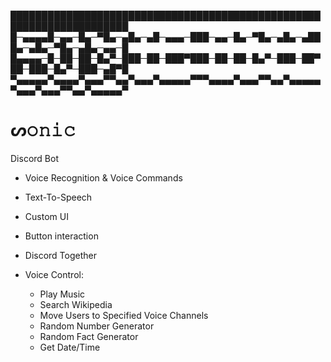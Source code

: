 █████████████████████████████████████████████████████████████████████
█─▄▄▄▄█─▄▄─█▄─▀█▄─▄█▄─▄█─▄▄▄─███─▄▄─█▄─▀█▄─▄█▄─▄███▄─▄█▄─▀█▄─▄█▄─▄▄─█
█▄▄▄▄─█─██─██─█▄▀─███─██─███▀███─██─██─█▄▀─███─██▀██─███─█▄▀─███─▄█▀█
▀▄▄▄▄▄▀▄▄▄▄▀▄▄▄▀▀▄▄▀▄▄▄▀▄▄▄▄▄▀▀▀▄▄▄▄▀▄▄▄▀▀▄▄▀▄▄▄▄▄▀▄▄▄▀▄▄▄▀▀▄▄▀▄▄▄▄▄▀

# ᔕ𝚘𝚗𝚒𝚌
Discord Bot

 - Voice Recognition & Voice Commands
 - Text-To-Speech
 - Custom UI
 - Button interaction
 - Discord Together


 - Voice Control:
    - Play Music
    - Search Wikipedia
    - Move Users to Specified Voice Channels
    - Random Number Generator
    - Random Fact Generator
    - Get Date/Time
